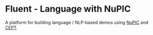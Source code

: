 # Fluent - Language with NuPIC

A platform for building language / NLP-based demos using [NuPIC](https://github.com/numenta/nupic) and [CEPT](http://www.cept.at/).